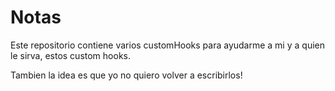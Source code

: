 # Notas

Este repositorio contiene varios customHooks para ayudarme a mi y a quien le sirva, estos custom hooks.

Tambien la idea es que yo no quiero volver a escribirlos!